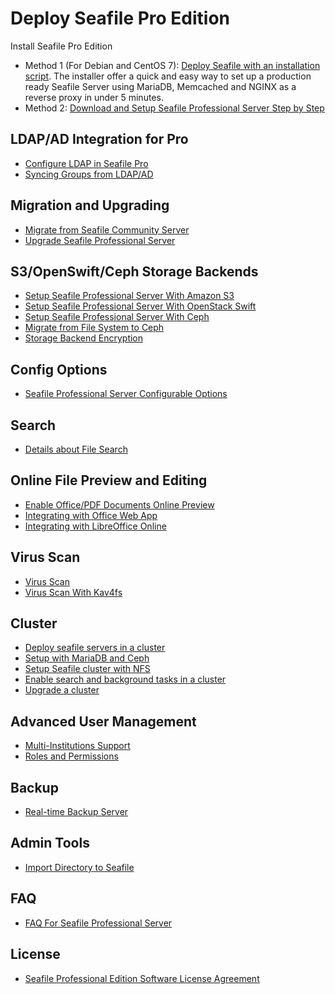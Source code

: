 # Deploy Seafile Pro Edition


Install Seafile Pro Edition

- Method 1 (For Debian and CentOS 7): [Deploy Seafile with an installation script](https://github.com/haiwen/seafile-server-installer#auto-install-seafile-server-ce-and-pro). The installer offer a quick and easy way to set up a production ready Seafile Server using MariaDB, Memcached and NGINX as a reverse proxy in under 5 minutes.
- Method 2:  [Download and Setup Seafile Professional Server Step by Step](download_and_setup_seafile_professional_server.md)

## LDAP/AD Integration for Pro

- [Configure LDAP in Seafile Pro](using_ldap_pro.md)
- [Syncing Groups from LDAP/AD](ldap_group_sync.md)

## Migration and Upgrading

- [Migrate from Seafile Community Server](migrate_from_seafile_community_server.md)
- [Upgrade Seafile Professional Server](upgrading_seafile_professional_server.md)

## S3/OpenSwift/Ceph Storage Backends

- [Setup Seafile Professional Server With Amazon S3](setup_with_mazon_S3.md)
- [Setup Seafile Professional Server With OpenStack Swift](setup_with_swift.md)
- [Setup Seafile Professional Server With Ceph](setup_with_Ceph.md)
- [Migrate from File System to Ceph](migrate_to_ceph.md)
- [Storage Backend Encryption](seaf_encrypt.md)

## Config Options

- [Seafile Professional Server Configurable Options](configurable_options.md)

## Search

- [Details about File Search](details_about_file_search.md)

## Online File Preview and Editing

- [Enable Office/PDF Documents Online Preview](office_documents_preview.md)
- [Integrating with Office Web App](office_web_app.md)
- [Integrating with LibreOffice Online](libreoffice_online.md)

## Virus Scan

- [Virus Scan](virus_scan.md)
- [Virus Scan With Kav4fs](virus_scan_with_kav4fs.md)

## Cluster

- [Deploy seafile servers in a cluster](deploy_in_a_cluster.md)
- [Setup with MariaDB and Ceph](clustering_with_mariadb_ceph.md)
- [Setup Seafile cluster with NFS](setup_seafile_cluster_with_nfs.md)
- [Enable search and background tasks in a cluster](enable_search_and_background_tasks_in_a_cluster.md)
- [Upgrade a cluster](upgrade_a_cluster.md)

## Advanced User Management

- [Multi-Institutions Support](multi_institutions.md)
- [Roles and Permissions](roles_permissions.md)

## Backup

- [Real-time Backup Server](real_time_backup.md)

## Admin Tools

- [Import Directory to Seafile](seaf_import.md)

## FAQ

- [FAQ For Seafile Professional Server](FAQ_for_seafile_pro_server.md)


## License

- [Seafile Professional Edition Software License Agreement](seafile_professional_sdition_software_license_agreement.md)
